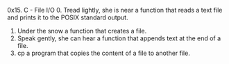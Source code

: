 0x15. C - File I/O
0. Tread lightly, she is near
a function that reads a text file and prints it to the POSIX standard output.
1. Under the snow
a function that creates a file.
2. Speak gently, she can hear
a function that appends text at the end of a file.
3. cp
a program that copies the content of a file to another file.
